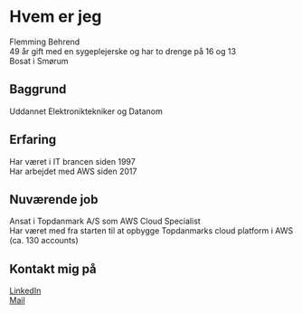 # Hvem er jeg

Flemming Behrend  
49 år gift med en sygeplejerske og har to drenge på 16 og 13  
Bosat i Smørum

## Baggrund

Uddannet Elektroniktekniker og Datanom

## Erfaring

Har været i IT brancen siden 1997  
Har arbejdet med AWS siden 2017

## Nuværende job

Ansat i Topdanmark A/S som AWS Cloud Specialist  
Har været med fra starten til at opbygge Topdanmarks cloud platform i AWS (ca. 130 accounts)

## Kontakt mig på

[LinkedIn](https://www.linkedin.com/in/flemming-behrend-405309a)  
[Mail](mailto:flemmingjaeger__AT__gmail.com)

